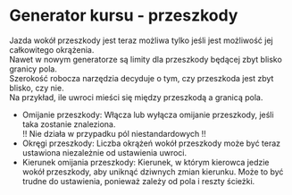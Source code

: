 # Generator kursu - przeszkody

  
Jazda wokół przeszkody jest teraz możliwa tylko jeśli jest możliwość jej całkowitego okrążenia.  
Nawet w nowym generatorze są limity dla przeszkody będącej zbyt blisko granicy pola.  
Szerokość robocza narzędzia decyduje o tym, czy przeszkoda jest zbyt blisko, czy nie.  
Na przykład, ile uwroci mieści się między przeszkodą a granicą pola.  

  
- Omijanie przeszkody: Włącza lub wyłącza omijanie przeszkody, jeśli taka zostanie znaleziona.  
  !! Nie działa w przypadku pól niestandardowych !!  
- Okręgi przeszkody: Liczba okrążeń wokół przeszkody może być teraz ustawiona niezależnie od ustawienia uwroci.  
- Kierunek omijania przeszkody: Kierunek, w którym kierowca jedzie wokół przeszkody, aby uniknąć dziwnych zmian kierunku. Może to być trudne do ustawienia, ponieważ zależy od pola i reszty ścieżki.  

